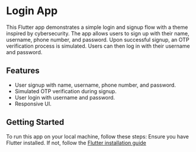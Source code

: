 #  Login App

This Flutter app demonstrates a simple login and signup flow with a theme inspired by cybersecurity. The app allows users to sign up with their name, username, phone number, and password. Upon successful signup, an OTP verification process is simulated. Users can then log in with their username and password.

## Features

- User signup with name, username, phone number, and password.
- Simulated OTP verification during signup.
- User login with username and password.
- Responsive UI.

## Getting Started

To run this app on your local machine, follow these steps:
Ensure you have Flutter installed. If not, follow the [Flutter installation guide](https://flutter.dev/docs/get-started/install)

